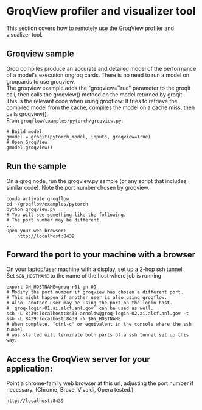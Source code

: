 # GroqView profiler and visualizer tool

This section covers how to remotely use the GroqView profiler and visualizer tool.

## Groqview sample

Groq compiles produce an accurate and detailed model of the performance of a model's execution ongroq cards. There is no need to run a model on groqcards to use groqview.<br>
The groqview example adds the "groqview=True" parameter to the groqit call, then calls the groqview() method on the model returned by groqit.<br>
This is the relevant code when using groqflow: It tries to retrieve the compiled model from the cache, compiles the model on a cache miss, then calls groqview().<br>
From `groqflow/examples/pytorch/groqview.py`: <br>
```{python}
# Build model
gmodel = groqit(pytorch_model, inputs, groqview=True)
# Open GroqView
gmodel.groqview()
```

## Run the sample
On a groq node, run the groqview.py sample (or any script that includes similar code). Note the port number chosen by groqview.<br>
```console
conda activate groqflow
cd ~/groqflow/examples/pytorch
python groqview.py
# You will see something like the following.
# The port number may be different.
...
Open your web browser:
    http://localhost:8439
```

## Forward the port to your machine with a browser

On your laptop/user machine with a display, set up a 2-hop ssh tunnel.<br>
Set `$GN_HOSTNAME` to the name of the host where job is running<br>
```console
export GN_HOSTNAME=groq-r01-gn-09
# Modify the port number if groqview has chosen a different port.
# This might happen if another user is also using groqflow.
# Also, another user may be using the port on the login host.
# `groq-login-01.ai.alcf.anl.gov` can be used as well.
ssh -L 8439:localhost:8439 arnoldw@groq-login-02.ai.alcf.anl.gov -t ssh -L 8439:localhost:8439 -N $GN_HOSTNAME
# When complete, "ctrl-c" or equivalent in the console where the ssh tunnel
# was started will terminate both parts of a ssh tunnel set up this way.
```

## Access the GroqView server for your application:

Point a chrome-family web browser at this url, adjusting the port number if necessary.
(Chrome, Brave, Vivaldi, Opera tested.)
```console
http://localhost:8439
```
